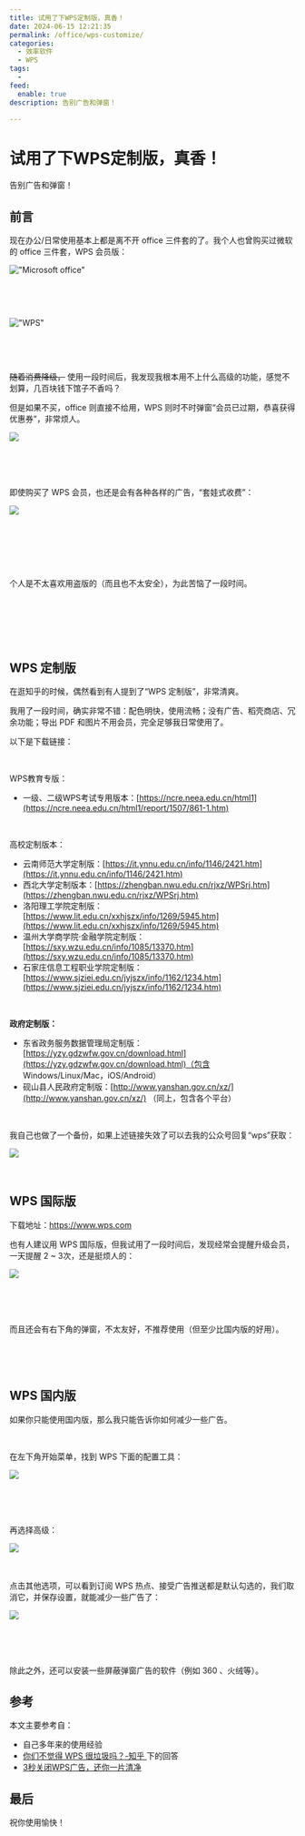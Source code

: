 ```yaml
---
title: 试用了下WPS定制版，真香！
date: 2024-06-15 12:21:35
permalink: /office/wps-customize/
categories:
  - 效率软件
  - WPS
tags:
  - 
feed:
  enable: true
description: 告别广告和弹窗！

---
```

# 试用了下WPS定制版，真香！

告别广告和弹窗！
‍<!-- more -->

## 前言

现在办公/日常使用基本上都是离不开 office 三件套的了。我个人也曾购买过微软的 office 三件套，WPS 会员版：

​!["Microsoft office"](https://image.peterjxl.com/blog/image-20240614210957-uljj2ka.png)​

‍

‍

​!["WPS"](https://image.peterjxl.com/blog/image-20240614211141-aazeo2c.png)​

‍

‍

~~随着消费降级，~~ 使用一段时间后，我发现我根本用不上什么高级的功能，感觉不划算，几百块钱下馆子不香吗？

但是如果不买，office 则直接不给用，WPS 则时不时弹窗“会员已过期，恭喜获得优惠券”，非常烦人。

​![](https://image.peterjxl.com/blog/image-20240614213751-2mnj452.png)​

‍

‍

即使购买了 WPS 会员，也还是会有各种各样的广告，“套娃式收费”：

​![](https://image.peterjxl.com/blog/image-20240614214919-36kgvp8.png)​

‍

‍

‍

个人是不太喜欢用盗版的（而且也不太安全），为此苦恼了一段时间。

‍

‍

‍

## WPS 定制版

在逛知乎的时候，偶然看到有人提到了“WPS 定制版”，非常清爽。

我用了一段时间，确实非常不错：配色明快，使用流畅；没有广告、稻壳商店、冗余功能；导出 PDF 和图片不用会员，完全足够我日常使用了。

以下是下载链接：

‍

WPS教育专版：

* 一级、二级WPS考试专用版本：[https://ncre.neea.edu.cn/html1](https://ncre.neea.edu.cn/html1/report/1507/861-1.htm)

‍

高校定制版本：

* 云南师范大学定制版：[https://it.ynnu.edu.cn/info/1146/2421.htm](https://it.ynnu.edu.cn/info/1146/2421.htm)
* 西北大学定制版本：[https://zhengban.nwu.edu.cn/rjxz/WPSrj.htm](https://zhengban.nwu.edu.cn/rjxz/WPSrj.htm)
* 洛阳理工学院定制版：[https://www.lit.edu.cn/xxhjszx/info/1269/5945.htm](https://www.lit.edu.cn/xxhjszx/info/1269/5945.htm)
* 温州大学商学院·金融学院定制版：[https://sxy.wzu.edu.cn/info/1085/13370.htm](https://sxy.wzu.edu.cn/info/1085/13370.htm)
* 石家庄信息工程职业学院定制版：[https://www.sjziei.edu.cn/jyjszx/info/1162/1234.htm](https://www.sjziei.edu.cn/jyjszx/info/1162/1234.htm)

‍

**政府定制版：**

* 东省政务服务数据管理局定制版：[https://yzy.gdzwfw.gov.cn/download.html](https://yzy.gdzwfw.gov.cn/download.html)（包含 Windows/Linux/Mac，iOS/Android）
* 砚山县人民政府定制版：[http://www.yanshan.gov.cn/xz/](http://www.yanshan.gov.cn/xz/) （同上，包含各个平台）

‍

‍我自己也做了一个备份，如果上述链接失效了可以去我的公众号回复“wps”获取：

![](https://image.peterjxl.com/qrcode_for_gh_2d711788ddcb_344.jpg)

‍

## WPS 国际版

下载地址：https://www.wps.com

也有人建议用 WPS 国际版，但我试用了一段时间后，发现经常会提醒升级会员，一天提醒 2 ~ 3次，还是挺烦人的：

​![](https://image.peterjxl.com/blog/image-20240614220154-zfq05th.png)​

‍

‍

而且还会有右下角的弹窗，不太友好，不推荐使用（但至少比国内版的好用）。


‍

‍

## WPS 国内版

如果你只能使用国内版，那么我只能告诉你如何减少一些广告。

‍

在左下角开始菜单，找到 WPS 下面的配置工具：

​![](https://image.peterjxl.com/blog/image-20240615113219-oeiw9iv.png)​

‍

‍

再选择高级：

​![](https://image.peterjxl.com/blog/image-20240615113227-zbh2zjt.png)​

‍



点击其他选项，可以看到订阅 WPS 热点、接受广告推送都是默认勾选的，我们取消它，并保存设置，就能减少一些广告了：

​![](https://image.peterjxl.com/blog/image-20240615113301-0jtaz3t.png)​

‍

‍

除此之外，还可以安装一些屏蔽弹窗广告的软件（例如 360 、火绒等）。



## 参考

本文主要参考自：

* 自己多年来的使用经验
* [你们不觉得 WPS 很垃圾吗？-知乎 ](https://www.zhihu.com/question/460702532)下的回答
* [3秒关闭WPS广告，还你一片清净](https://mp.weixin.qq.com/s/VCRyF_tKGSWvSiOxsACYQg)

## 最后

祝你使用愉快！

‍
